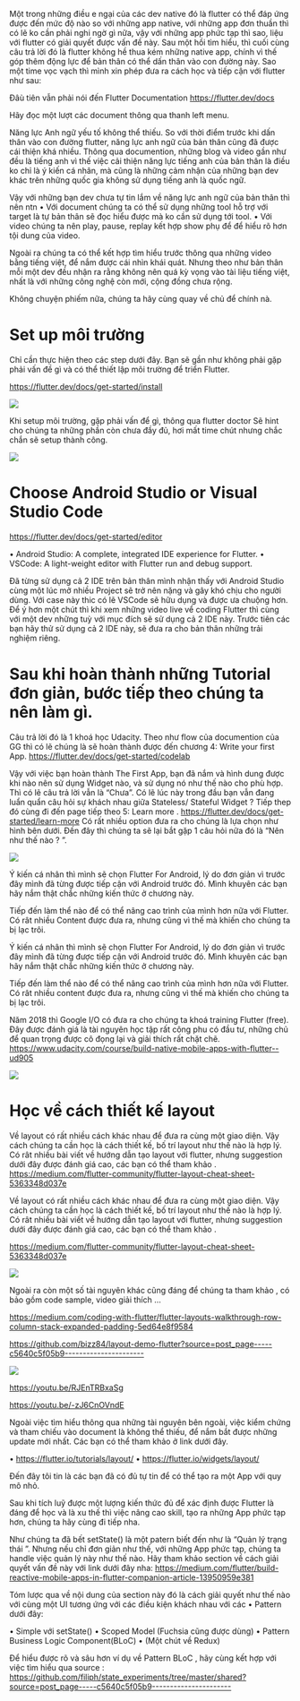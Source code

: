 Một trong những điều e ngại của các dev native đó là flutter có thể đáp ứng được đến mức độ nào so với những app native, với những app đơn thuần thì có lẽ ko cần phải nghi ngờ gì nữa, vậy với những app phức tạp thì sao, liệu với flutter có giải quyết được vấn đề này. 
Sau một hồi tìm hiểu, thì cuối cùng câu trả lời đó là flutter không hề thua kém những native app, chính vì thế góp thêm động lực để bản thân có thể dấn thân vào con đường này. 
Sao một time vọc vạch thì mình xin phép đưa ra cách học và tiếp cận với flutter như sau: 

Đâù tiên vẫn phải nói đến Flutter Documentation 
https://flutter.dev/docs

Hãy đọc một lượt các document thông qua thanh left menu. 

Năng lực Anh ngữ yếu tố không thể thiếu.
So với thời điểm trước khi dấn thân vào con đường flutter, năng lực anh ngữ của bản thân cũng đã được cái thiện khá nhiều. 
Thông qua documention, những blog và video gần như đều là tiếng anh vì thế việc cải thiện năng lực tiếng anh của bản thân là điều ko chỉ là ý kiến cá nhân, mà cũng là những cảm nhận của những bạn dev khác trên những quốc gia không sử dụng tiếng anh là quốc ngữ.

Vậy với những bạn dev chưa tự tin lắm về năng lực anh ngữ của bản thân thì nên ntn 
•	Với document chúng ta có thể sử dụng những tool hỗ trợ với target là tự bản thân sẽ đọc hiểu được mà ko cần sử dụng tới tool. 
•	Với video chúng ta nên play, pause, replay kết hợp show phụ để để hiểu rõ hơn tội dung của video. 

Ngoài ra chúng ta có thể kết hợp tìm hiểu trước thông qua những video bằng tiếng việt, để nắm được cái nhìn khái quát. 
Nhưng theo như bản thân mỗi một dev đều nhận ra rằng không nên quá kỳ vọng vào tài liệu tiếng việt, nhất là với những công nghệ còn mới, cộng đồng chưa rộng. 

Không chuyện phiếm nữa, chúng ta hãy cùng quay về chủ để chính nà. 

# Set up môi trường 
Chỉ cần thực hiện theo các step dưới đây. Bạn sẽ gần như không phải gặp phải vấn đề gì và có thể thiết lập môi trường để triển Flutter. 

https://flutter.dev/docs/get-started/install

![](https://images.viblo.asia/0272cb7f-8985-4348-8c31-92ae0d060aa8.png)

Khi setup môi trường, gặp phải vấn để gì, thông qua flutter doctor
Sẽ hint cho chúng ta những phần còn chưa đầy đủ, hơi mất time chút nhưng chắc chắn sẽ setup thành công. 

![](https://images.viblo.asia/04c8d71f-6bd9-4f41-95f4-2025f285c533.png)

# Choose  Android Studio or Visual Studio Code

https://flutter.dev/docs/get-started/editor

•	Android Studio: A complete, integrated IDE experience for Flutter.
•	VSCode: A light-weight editor with Flutter run and debug support.

Đã từng sử dụng cả 2 IDE trên bản thân mình nhận thấy với Android Studio cùng một lúc mở nhiều Project sẽ trở nên nặng và gây khó chịu cho người dùng. Với case này thic có lẽ VSCode sẽ hữu dụng và được ưa chuộng hơn. 
Để ý hơn một chút thì khi xem những video live vể coding Flutter thì cùng với một dev những tuỳ với mục đích sẽ sử dụng cả 2 IDE này. Trước tiên các bạn hãy thử sử dụng cả 2 IDE này, sẽ đưa ra cho bản thân những trải nghiệm riêng. 

# Sau khi hoàn thành những Tutorial đơn giản, bước tiếp theo chúng ta nên làm gì. 

Câu trả lời đó là 1 khoá học Udacity. 
Theo như flow của documention của GG thì có lẽ chúng là sẽ hoàn thành được đến chương 4: Write your first App. 
https://flutter.dev/docs/get-started/codelab

Vậy với việc bạn hoàn thành The First App, bạn đã nắm và hình dung được khi nào nên sử dụng Widget nào, và sử dụng nó như thế nào cho phù hợp. Thì có lẽ câu trả lời vẫn là “Chưa”. 
Có lẽ lúc này trong đầu bạn vẫn đang luẩn quẩn câu hỏi sự khách nhau giữa Stateless/ Stateful Widget  ? 
Tiếp thep đó cùng đi đến page tiếp theo 5: Learn more .
https://flutter.dev/docs/get-started/learn-more
Có rất nhiều option đưa ra cho chúng là lựa chọn như hình bên dưới. 
Đến đây thì chúng ta sẽ lại bắt gặp 1 câu hỏi nữa đó là “Nên như thế nào ? ”. 

![](https://images.viblo.asia/a2361436-ba08-463f-aa38-3eadbd57c683.png)

Ý kiến cá nhân thì mình sẽ chọn Flutter For Android, lý do đơn giản vì trước đây mình đã từng được tiếp cận với Android trước đó. Mình khuyên các bạn hãy nắm thật chắc những kiến thức ở chương này. 

Tiếp đến làm thể nào để có thể nâng cao trình của mình hơn nữa với Flutter. Có rât nhiều Content được đưa ra, nhưng cũng vì thế mà khiến cho chúng ta bị lạc trôi. 

Ý kiến cá nhân thì mình sẽ chọn Flutter For Android, lý do đơn giản vì trước đây mình đã từng được tiếp cận với Android trước đó. Mình khuyên các bạn hãy nắm thật chắc những kiến thức ở chương này. 

Tiếp đến làm thể nào để có thể nâng cao trình của mình hơn nữa với Flutter. Có rât nhiều content được đưa ra, nhưng cũng vì thế mà khiến cho chúng ta bị lạc trôi. 

Năm 2018 thì Google I/O có đưa ra cho chúng ta khoá training Flutter (free). Đây được đánh giá là tài nguyên học tập rất công phu có đầu tư, những chủ để quan trọng được cô đọng lại và giải thích rất chặt chẽ. 
https://www.udacity.com/course/build-native-mobile-apps-with-flutter--ud905

![](https://images.viblo.asia/ef754c83-c4a2-44c2-82da-89746538e5ec.png)

# Học về cách thiết kế layout 

Về layout có rất nhiều cách khác nhau để đưa ra cùng một giao diện. Vậy cách chúng ta cần học là cách thiết kế, bố trí layout như thế nào là hợp lý. 
Có rât nhiều bài viết về hướng dẫn tạo layout với flutter, nhưng suggestion dưới đây được đánh giá cao, các bạn có thể tham khảo . 
https://medium.com/flutter-community/flutter-layout-cheat-sheet-5363348d037e

Về layout có rất nhiều cách khác nhau để đưa ra cùng một giao diện. Vậy cách chúng ta cần học là cách thiết kế, bố trí layout như thế nào là hợp lý. 
Có rât nhiều bài viết về hướng dẫn tạo layout với flutter, nhưng suggestion dưới đây được đánh giá cao, các bạn có thể tham khảo . 

https://medium.com/flutter-community/flutter-layout-cheat-sheet-5363348d037e

![](https://images.viblo.asia/654d5f07-2a6b-4e2a-800a-fb32b002a0e6.png)

Ngoài ra còn một số tài nguyên khác cũng đáng để chúng ta tham khảo , có bảo gồm code sample, video giải thích … 

https://medium.com/coding-with-flutter/flutter-layouts-walkthrough-row-column-stack-expanded-padding-5ed64e8f9584

https://github.com/bizz84/layout-demo-flutter?source=post_page-----c5640c5f05b9----------------------

![](https://images.viblo.asia/0adddb1e-ecae-4aea-81e3-83c0a349f9e0.png)

https://youtu.be/RJEnTRBxaSg

https://youtu.be/-zJ6CnOVndE

Ngoài việc tìm hiểu thông qua những tài nguyên bên ngoài, việc kiểm chứng và tham chiếu vào document là không thể thiếu, để nắm bắt được những update mới nhất. Các bạn có thể tham khảo ở link dưới đây. 

•	https://flutter.io/tutorials/layout/
•	https://flutter.io/widgets/layout/

Đến đây tôi tin là các bạn đã có đủ tự tin để có thể tạo ra một App với quy mô nhỏ.

Sau khi tích luỹ được một lượng kiến thức đủ để xác định được Flutter là đáng để học và là xu thế thì việc nâng cao skill, tạo ra những App phức tạp hơn, chúng ta hãy cùng đi tiếp nha.

Như chúng ta đã bết setState() là một patern biết đến như là “Quản lý trạng thái ”. Nhưng nếu chỉ đơn giản như thế, với những App phức tạp, chúng ta handle việc quản lý này như thế nào. Hãy tham khảo section về cách giải quyết vấn đề này với link dưới đây nha: 
https://medium.com/flutter/build-reactive-mobile-apps-in-flutter-companion-article-13950959e381

Tóm lược qua về nội dung của section này đó là cách giải quyết như thế nào với cùng một UI tương ứng với các điều kiện khách nhau với các • Pattern dưới đây: 

•	Simple với setState() 
•	Scoped Model (Fuchsia cũng được dùng)
•	Pattern Business Logic Component(BLoC)
•	(Một chút về Redux)


Để hiểu được rõ và sâu hơn ví dụ về Pattern BLoC , hãy cùng kết hợp với việc tìm hiểu qua source : 
https://github.com/filiph/state_experiments/tree/master/shared?source=post_page-----c5640c5f05b9----------------------